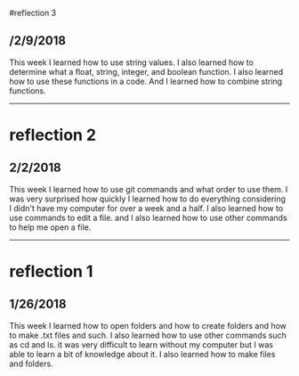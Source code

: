 #reflection 3
## /2/9/2018
This week I learned how to use string values. I also learned how to determine what a float, string, integer, and boolean function. I also learned how to use these functions in a code. And I learned how to combine string functions.



---


# reflection 2
## 2/2/2018
This week I learned how to use git commands and what order to use them. I was very surprised how quickly I learned how to do everything considering I didn't have my computer for over a week and a half. I also learned how to use commands to edit a file. and I also learned how to use other commands to help me open a file.


---


# reflection 1
## 1/26/2018
This week I learned how to open folders and how to create folders and how to make .txt files and such. I also learned how to use other commands such as cd and ls. it was very difficult to learn without my computer but I was able to learn a bit of knowledge about it. I also learned how to make files and folders.




